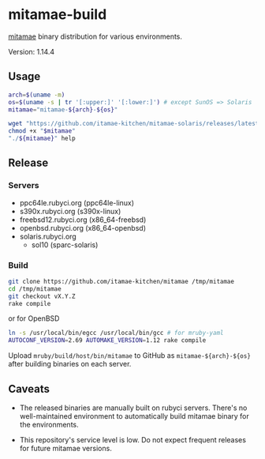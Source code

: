 # mitamae-build

[mitamae](https://github.com/itamae-kitchen/mitamae) binary distribution for various environments.

Version: 1.14.4

## Usage

```bash
arch=$(uname -m)
os=$(uname -s | tr '[:upper:]' '[:lower:]') # except SunOS => Solaris
mitamae="mitamae-${arch}-${os}"

wget "https://github.com/itamae-kitchen/mitamae-solaris/releases/latest/download/${mitamae}"
chmod +x "$mitamae"
"./${mitamae}" help
```

## Release
### Servers

* ppc64le.rubyci.org (ppc64le-linux)
* s390x.rubyci.org (s390x-linux)
* freebsd12.rubyci.org (x86\_64-freebsd)
* openbsd.rubyci.org (x86\_64-openbsd)
* solaris.rubyci.org
  * sol10 (sparc-solaris)

### Build

```bash
git clone https://github.com/itamae-kitchen/mitamae /tmp/mitamae
cd /tmp/mitamae
git checkout vX.Y.Z
rake compile
```

or for OpenBSD

```bash
ln -s /usr/local/bin/egcc /usr/local/bin/gcc # for mruby-yaml
AUTOCONF_VERSION=2.69 AUTOMAKE_VERSION=1.12 rake compile
```

Upload `mruby/build/host/bin/mitamae` to GitHub as `mitamae-${arch}-${os}` after building binaries on each server.

## Caveats

* The released binaries are manually built on rubyci servers.
  There's no well-maintained environment to automatically build mitamae binary for the environments.

* This repository's service level is low.
  Do not expect frequent releases for future mitamae versions.
